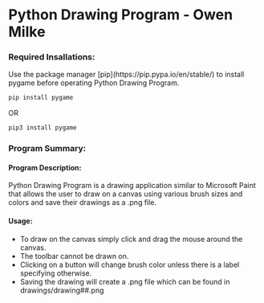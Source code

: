 <h1>Python Drawing Program - Owen Milke</h1>

<h3>Required Insallations:</h3>
Use the package manager [pip](https://pip.pypa.io/en/stable/) to install pygame before operating Python Drawing Program.

```bash
pip install pygame
```
OR
```bash
pip3 install pygame
```

<h3>Program Summary:</h3>
<h4>Program Description:</h4>
Python Drawing Program is a drawing application similar to Microsoft Paint that allows the user to draw on a canvas using various brush sizes and colors and save their drawings as a .png file.

<h4>Usage:</h4>

* To draw on the canvas simply click and drag the mouse around the canvas.
* The toolbar cannot be drawn on.
* Clicking on a button will change brush color unless there is a label specifying otherwise.
* Saving the drawing will create a .png file which can be found in drawings/drawing##.png
